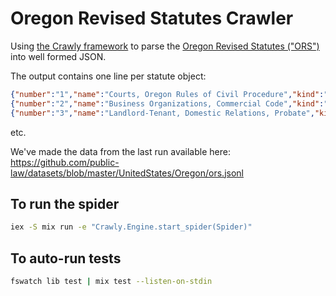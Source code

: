 # Oregon Revised Statutes Crawler

Using [the Crawly framework](https://github.com/elixir-crawly/crawly) to parse
the [Oregon Revised Statutes ("ORS")](https://www.oregonlegislature.gov/bills_laws/Pages/ORS.aspx) into well formed JSON.

The output contains one line per statute object:

```json
{"number":"1","name":"Courts, Oregon Rules of Civil Procedure","kind":"volume","chapter_range":["1","55"]}
{"number":"2","name":"Business Organizations, Commercial Code","kind":"volume","chapter_range":["56","88"]}
{"number":"3","name":"Landlord-Tenant, Domestic Relations, Probate","kind":"volume","chapter_range":["90","130"]}
```

etc.

We've made the data from the last run available here: https://github.com/public-law/datasets/blob/master/UnitedStates/Oregon/ors.jsonl

## To run the spider

``` bash
iex -S mix run -e "Crawly.Engine.start_spider(Spider)"
```

## To auto-run tests

``` bash
fswatch lib test | mix test --listen-on-stdin
```
